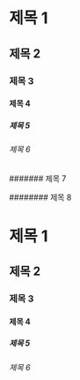 # 제목 1

## 제목 2

### 제목 3

#### 제목 4

##### 제목 5

###### 제목 6

####### 제목 7

######## 제목 8

<h1> 제목 1

<h2> 제목 2

<h3> 제목 3

<h4> 제목 4

<h5> 제목 5

<h6> 제목 6
